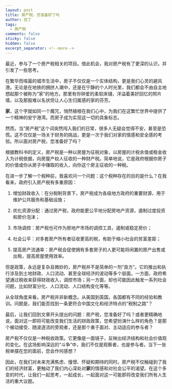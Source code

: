 ```yaml
---
layout: post
title: 房产税，您准备好了吗
author: 但丁
tags:
  - 房产税
comments: false
sticky: false
hidden: false
excerpt_separator: <!--more-->
---
```

最近，参与了一个房产税相关的项目。借此机会，我对房产税有了更深的认识，并引发了一些思考。

在繁华而喧嚣的城市生活中，房子不仅仅是一个实体结构，更是我们心灵的避风港。无论是在地铁的拥挤人潮中，还是在宁静的个人时光里，我们都会不由自主地想起那个被称为“家”的地方。那里有你钟爱的柔软床铺，洋溢着美好回忆的照片墙，以及那股难以名状但让人心生归属感的家的芬芳。
<!--more-->

**家**，这个字就如同一个魔咒，悄然植根在我们心中，为我们在这繁忙世界中提供了一个精神的安宁港湾。而房子成为实现这一切的具象标志。

然而，当“房产税”这个词突然闯入我们的日常，很多人无疑会觉得不安，甚至是恐慌。这不仅仅是一场关于财务的挑战，更是一次于我们对家的情感和安全感的考验。所以面对房产税，您准备好了吗？

根据教科书的定义，房产税是一种以房屋为征税对象，以房屋的计税余值或租金收入为计税依据，向房屋产权人征收的一种财产税。简单地说，它是政府根据你房子的价值或你从房子中赚取的收入，向你这个房主征收的一种税。

在进一步了解一个税种前，我喜欢问一个问题：这个税种存在的目的是什么？在我看来，政府引入房产税有多重原因：
1. 增加财政收入：在分税制背景下，房产税成为各级地方政府的重要财源，用于维护公共服务和基础设施；
    
2. 优化资源分配：通过房产税，政府能更公平地分配房地产资源，遏制过度投资和房价泡沫；
    
3. 市场调控：房产税也可作为房地产市场的调控工具，遏制或稳定房价；
    
4. 社会公平：对多套房产所有者征收更高的税，有助于缩小社会的贫富差距；
    
5. 提高房产流通率：房产税会促使拥有多套房子的人更可能将闲置的房产出售或出租，提高房屋使用效率。

但是政策，永远是复杂且微妙的，房产税并不是简单的一剂“良方”。它的推出和执行涉及到土地财政、人口流动、甚至全球经济的波动等多个层面。一方面，政府希望通过税收来获得财政收入，调控市场；另一方面，却也可能因此触发一系列社会问题，比如财富分化、人口流动、人口结构变化等等。

从全球角度来看，房产税并非新概念。从美国到英国，各国都有不同的经验和教训。问题是，我们能否找到一条更符合中国文化和经济特点的“税制之路”？

最后，让我们回到文章开头提出的问题：房产税，您准备好了吗？或者更精确地说，面对这一即将可能改变我们生活的财政政策，您希望扮演什么样的角色？是那个被动接受、随波逐流的旁观者，还是那个勇于面对、主动适应的参与者？

房产税不仅仅是一种税收政策。它更像是一面镜子，反映出经济结构和社会价值观的变化。在这场影响深远的“斗争”中，我们不仅是观察者，也是参与者。当下一张税单摆在您的面前，您会作何感想？

因此，在我们对未来充满焦虑、憧憬、怀疑和期待的同时。房产税不仅触碰到了我们的经济财富，更触动了我们内心深处对**家**的情感和对社会公平的渴望。在这个多变的时代，让我们一起思考，一起成长，一起面对这一可能即将改变我们所有人生活的重大议题。